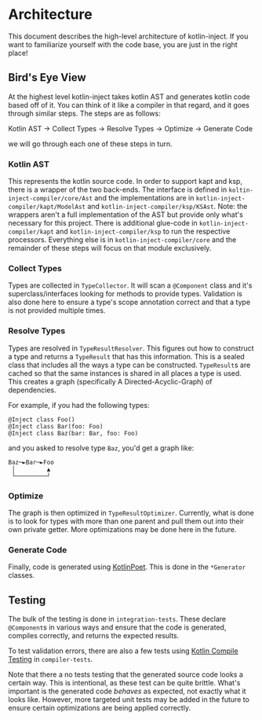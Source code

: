 # Architecture

This document describes the high-level architecture of kotlin-inject. If you want to familiarize yourself with the code
base, you are just in the right place!

## Bird's Eye View

At the highest level kotlin-inject takes kotlin AST and generates kotlin code based off of it. You can think of it like
a compiler in that regard, and it goes through similar steps. The steps are as follows:

Kotlin AST -> Collect Types -> Resolve Types -> Optimize -> Generate Code

we will go through each one of these steps in turn.

### Kotlin AST

This represents the kotlin source code. In order to support kapt and ksp, there is a wrapper of the two back-ends. The
interface is defined in `koltin-inject-compiler/core/Ast` and the implementations are in
`kotlin-inject-compiler/kapt/ModelAst` and `kotlin-inject-compiler/ksp/KSAst`. Note: the wrappers aren't a full
implementation of the AST but provide only what's necessary for this project. There is additional glue-code in
`kotlin-inject-compiler/kapt` and `kotlin-inject-compiler/ksp` to run the respective processors. Everything else is in
`kotlin-inject-compiler/core` and the remainder of these steps will focus on that module exclusively.

### Collect Types

Types are collected in `TypeCollector`. It will scan a `@Component` class and it's superclass/interfaces looking for
methods to provide types. Validation is also done here to ensure a type's scope annotation correct and that a type is
not provided multiple times.

### Resolve Types

Types are resolved in `TypeResultResolver`. This figures out how to construct a type and returns a `TypeResult` that has
this information. This is a sealed class that includes all the ways a type can be constructed. `TypeResult`s are cached
so that the same instances is shared in all places a type is used. This creates a graph
(specifically A Directed-Acyclic-Graph) of dependencies.

For example, if you had the following types:

```
@Inject class Foo()
@Inject class Bar(foo: Foo)
@Inject class Baz(bar: Bar, foo: Foo)
```

and you asked to resolve type `Baz`, you'd get a graph like:

```
Baz─►Bar─►Foo
 │         ▲
 └─────────┘
```

### Optimize

The graph is then optimized in `TypeResultOptimizer`. Currently, what is done is to look for types with more than one
parent and pull them out into their own private getter. More optimizations may be done here in the future.

### Generate Code

Finally, code is generated using [KotlinPoet](https://square.github.io/kotlinpoet/). This is done in the `*Generator`
classes.

## Testing

The bulk of the testing is done in `integration-tests`. These declare `@Component`s in various ways and ensure that the
code is generated, compiles correctly, and returns the expected results.

To test validation errors, there are also a few tests using
[Kotlin Compile Testing](https://github.com/tschuchortdev/kotlin-compile-testing) in `compiler-tests`.

Note that there a no tests testing that the generated source code looks a certain way. This is intentional, as these
test can be quite brittle. What's important is the generated code _behaves_ as expected, not exactly what it looks like.
However, more targeted unit tests may be added in the future to ensure certain optimizations are being applied correctly.